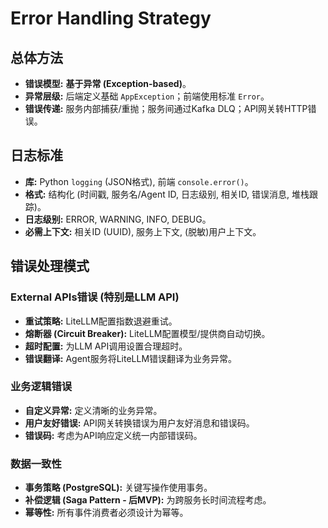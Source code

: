 # Error Handling Strategy

## 总体方法

- **错误模型:** **基于异常 (Exception-based)**。
- **异常层级:** 后端定义基础 `AppException`；前端使用标准 `Error`。
- **错误传递:** 服务内部捕获/重抛；服务间通过Kafka DLQ；API网关转HTTP错误。

## 日志标准

- **库:** Python `logging` (JSON格式), 前端 `console.error()`。
- **格式:** 结构化 (时间戳, 服务名/Agent ID, 日志级别, 相关ID, 错误消息, 堆栈跟踪)。
- **日志级别:** ERROR, WARNING, INFO, DEBUG。
- **必需上下文:** 相关ID (UUID), 服务上下文, (脱敏)用户上下文。

## 错误处理模式

### External APIs错误 (特别是LLM API)

- **重试策略:** LiteLLM配置指数退避重试。
- **熔断器 (Circuit Breaker):** LiteLLM配置模型/提供商自动切换。
- **超时配置:** 为LLM API调用设置合理超时。
- **错误翻译:** Agent服务将LiteLLM错误翻译为业务异常。

### 业务逻辑错误

- **自定义异常:** 定义清晰的业务异常。
- **用户友好错误:** API网关转换错误为用户友好消息和错误码。
- **错误码:** 考虑为API响应定义统一内部错误码。

### 数据一致性

- **事务策略 (PostgreSQL):** 关键写操作使用事务。
- **补偿逻辑 (Saga Pattern - 后MVP):** 为跨服务长时间流程考虑。
- **幂等性:** 所有事件消费者必须设计为幂等。
